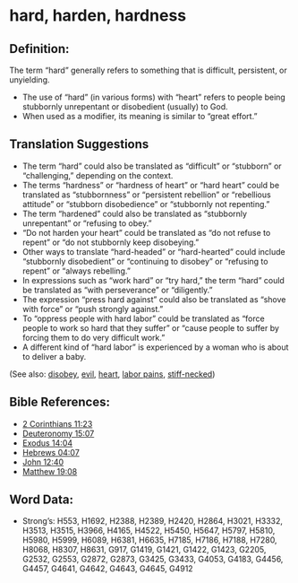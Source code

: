 # hard, harden, hardness

## Definition:

The term “hard” generally refers to something that is difficult, persistent, or unyielding.

* The use of “hard” (in various forms) with “heart” refers to people being stubbornly unrepentant or disobedient (usually) to God.
* When used as a modifier, its meaning is similar to “great effort.”

## Translation Suggestions

* The term “hard” could also be translated as “difficult” or “stubborn” or “challenging,” depending on the context.
* The terms “hardness” or “hardness of heart” or “hard heart” could be translated as “stubbornness” or “persistent rebellion” or “rebellious attitude” or “stubborn disobedience” or “stubbornly not repenting.”
* The term “hardened” could also be translated as “stubbornly unrepentant” or “refusing to obey.”
* “Do not harden your heart” could be translated as “do not refuse to repent” or “do not stubbornly keep disobeying.”
* Other ways to translate “hard-headed” or “hard-hearted” could include “stubbornly disobedient” or “continuing to disobey” or “refusing to repent” or “always rebelling.”
* In expressions such as “work hard” or “try hard,” the term “hard” could be translated as “with perseverance” or “diligently.”
* The expression “press hard against” could also be translated as “shove with force” or “push strongly against.”
* To “oppress people with hard labor” could be translated as “force people to work so hard that they suffer” or “cause people to suffer by forcing them to do very difficult work.”
* A different kind of “hard labor” is experienced by a woman who is about to deliver a baby.

(See also: [disobey](../other/disobey.md), [evil](../kt/evil.md), [heart](../kt/heart.md), [labor pains](../other/laborpains.md), [stiff-necked](../other/stiffnecked.md))

## Bible References:

* [2 Corinthians 11:23](rc://en/tn/help/2co/11/23)
* [Deuteronomy 15:07](rc://en/tn/help/deu/15/07)
* [Exodus 14:04](rc://en/tn/help/exo/14/04)
* [Hebrews 04:07](rc://en/tn/help/heb/04/07)
* [John 12:40](rc://en/tn/help/jhn/12/40)
* [Matthew 19:08](rc://en/tn/help/mat/19/08)

## Word Data:

* Strong’s: H553, H1692, H2388, H2389, H2420, H2864, H3021, H3332, H3513, H3515, H3966, H4165, H4522, H5450, H5647, H5797, H5810, H5980, H5999, H6089, H6381, H6635, H7185, H7186, H7188, H7280, H8068, H8307, H8631, G917, G1419, G1421, G1422, G1423, G2205, G2532, G2553, G2872, G2873, G3425, G3433, G4053, G4183, G4456, G4457, G4641, G4642, G4643, G4645, G4912
